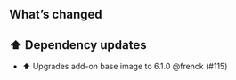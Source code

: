 ## What’s changed

## ⬆️ Dependency updates

- ⬆️ Upgrades add-on base image to 6.1.0 @frenck (#115)
